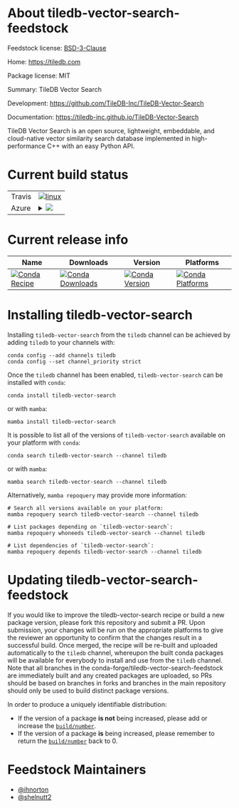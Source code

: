 About tiledb-vector-search-feedstock
====================================

Feedstock license: [BSD-3-Clause](https://github.com/conda-forge/tiledb-vector-search-feedstock/blob/main/LICENSE.txt)

Home: https://tiledb.com

Package license: MIT

Summary: TileDB Vector Search

Development: https://github.com/TileDB-Inc/TileDB-Vector-Search

Documentation: https://tiledb-inc.github.io/TileDB-Vector-Search

TileDB Vector Search is an open source, lightweight, embeddable, and cloud-native
vector similarity search database implemented in high-performance C++ with an easy
Python API.


Current build status
====================


<table><tr>
    <td>Travis</td>
    <td>
      <a href="https://app.travis-ci.com/conda-forge/tiledb-vector-search-feedstock">
        <img alt="linux" src="https://img.shields.io/travis/com/conda-forge/tiledb-vector-search-feedstock/main.svg?label=Linux">
      </a>
    </td>
  </tr>
    
  <tr>
    <td>Azure</td>
    <td>
      <details>
        <summary>
          <a href="https://dev.azure.com/conda-forge/feedstock-builds/_build/latest?definitionId=&branchName=main">
            <img src="https://dev.azure.com/conda-forge/feedstock-builds/_apis/build/status/tiledb-vector-search-feedstock?branchName=main">
          </a>
        </summary>
        <table>
          <thead><tr><th>Variant</th><th>Status</th></tr></thead>
          <tbody><tr>
              <td>linux_64_numpy1.21python3.10.____cpythontiledb2.15.</td>
              <td>
                <a href="https://dev.azure.com/conda-forge/feedstock-builds/_build/latest?definitionId=&branchName=main">
                  <img src="https://dev.azure.com/conda-forge/feedstock-builds/_apis/build/status/tiledb-vector-search-feedstock?branchName=main&jobName=linux&configuration=linux%20linux_64_numpy1.21python3.10.____cpythontiledb2.15._" alt="variant">
                </a>
              </td>
            </tr><tr>
              <td>linux_64_numpy1.21python3.10.____cpythontiledb2.16.</td>
              <td>
                <a href="https://dev.azure.com/conda-forge/feedstock-builds/_build/latest?definitionId=&branchName=main">
                  <img src="https://dev.azure.com/conda-forge/feedstock-builds/_apis/build/status/tiledb-vector-search-feedstock?branchName=main&jobName=linux&configuration=linux%20linux_64_numpy1.21python3.10.____cpythontiledb2.16._" alt="variant">
                </a>
              </td>
            </tr><tr>
              <td>linux_64_numpy1.21python3.9.____cpythontiledb2.15.</td>
              <td>
                <a href="https://dev.azure.com/conda-forge/feedstock-builds/_build/latest?definitionId=&branchName=main">
                  <img src="https://dev.azure.com/conda-forge/feedstock-builds/_apis/build/status/tiledb-vector-search-feedstock?branchName=main&jobName=linux&configuration=linux%20linux_64_numpy1.21python3.9.____cpythontiledb2.15._" alt="variant">
                </a>
              </td>
            </tr><tr>
              <td>linux_64_numpy1.21python3.9.____cpythontiledb2.16.</td>
              <td>
                <a href="https://dev.azure.com/conda-forge/feedstock-builds/_build/latest?definitionId=&branchName=main">
                  <img src="https://dev.azure.com/conda-forge/feedstock-builds/_apis/build/status/tiledb-vector-search-feedstock?branchName=main&jobName=linux&configuration=linux%20linux_64_numpy1.21python3.9.____cpythontiledb2.16._" alt="variant">
                </a>
              </td>
            </tr><tr>
              <td>linux_64_numpy1.23python3.11.____cpythontiledb2.15.</td>
              <td>
                <a href="https://dev.azure.com/conda-forge/feedstock-builds/_build/latest?definitionId=&branchName=main">
                  <img src="https://dev.azure.com/conda-forge/feedstock-builds/_apis/build/status/tiledb-vector-search-feedstock?branchName=main&jobName=linux&configuration=linux%20linux_64_numpy1.23python3.11.____cpythontiledb2.15._" alt="variant">
                </a>
              </td>
            </tr><tr>
              <td>linux_64_numpy1.23python3.11.____cpythontiledb2.16.</td>
              <td>
                <a href="https://dev.azure.com/conda-forge/feedstock-builds/_build/latest?definitionId=&branchName=main">
                  <img src="https://dev.azure.com/conda-forge/feedstock-builds/_apis/build/status/tiledb-vector-search-feedstock?branchName=main&jobName=linux&configuration=linux%20linux_64_numpy1.23python3.11.____cpythontiledb2.16._" alt="variant">
                </a>
              </td>
            </tr><tr>
              <td>linux_aarch64_numpy1.21python3.10.____cpythontiledb2.15.</td>
              <td>
                <a href="https://dev.azure.com/conda-forge/feedstock-builds/_build/latest?definitionId=&branchName=main">
                  <img src="https://dev.azure.com/conda-forge/feedstock-builds/_apis/build/status/tiledb-vector-search-feedstock?branchName=main&jobName=linux&configuration=linux%20linux_aarch64_numpy1.21python3.10.____cpythontiledb2.15._" alt="variant">
                </a>
              </td>
            </tr><tr>
              <td>linux_aarch64_numpy1.21python3.10.____cpythontiledb2.16.</td>
              <td>
                <a href="https://dev.azure.com/conda-forge/feedstock-builds/_build/latest?definitionId=&branchName=main">
                  <img src="https://dev.azure.com/conda-forge/feedstock-builds/_apis/build/status/tiledb-vector-search-feedstock?branchName=main&jobName=linux&configuration=linux%20linux_aarch64_numpy1.21python3.10.____cpythontiledb2.16._" alt="variant">
                </a>
              </td>
            </tr><tr>
              <td>linux_aarch64_numpy1.21python3.9.____cpythontiledb2.15.</td>
              <td>
                <a href="https://dev.azure.com/conda-forge/feedstock-builds/_build/latest?definitionId=&branchName=main">
                  <img src="https://dev.azure.com/conda-forge/feedstock-builds/_apis/build/status/tiledb-vector-search-feedstock?branchName=main&jobName=linux&configuration=linux%20linux_aarch64_numpy1.21python3.9.____cpythontiledb2.15._" alt="variant">
                </a>
              </td>
            </tr><tr>
              <td>linux_aarch64_numpy1.21python3.9.____cpythontiledb2.16.</td>
              <td>
                <a href="https://dev.azure.com/conda-forge/feedstock-builds/_build/latest?definitionId=&branchName=main">
                  <img src="https://dev.azure.com/conda-forge/feedstock-builds/_apis/build/status/tiledb-vector-search-feedstock?branchName=main&jobName=linux&configuration=linux%20linux_aarch64_numpy1.21python3.9.____cpythontiledb2.16._" alt="variant">
                </a>
              </td>
            </tr><tr>
              <td>linux_aarch64_numpy1.23python3.11.____cpythontiledb2.15.</td>
              <td>
                <a href="https://dev.azure.com/conda-forge/feedstock-builds/_build/latest?definitionId=&branchName=main">
                  <img src="https://dev.azure.com/conda-forge/feedstock-builds/_apis/build/status/tiledb-vector-search-feedstock?branchName=main&jobName=linux&configuration=linux%20linux_aarch64_numpy1.23python3.11.____cpythontiledb2.15._" alt="variant">
                </a>
              </td>
            </tr><tr>
              <td>linux_aarch64_numpy1.23python3.11.____cpythontiledb2.16.</td>
              <td>
                <a href="https://dev.azure.com/conda-forge/feedstock-builds/_build/latest?definitionId=&branchName=main">
                  <img src="https://dev.azure.com/conda-forge/feedstock-builds/_apis/build/status/tiledb-vector-search-feedstock?branchName=main&jobName=linux&configuration=linux%20linux_aarch64_numpy1.23python3.11.____cpythontiledb2.16._" alt="variant">
                </a>
              </td>
            </tr><tr>
              <td>osx_64_numpy1.21python3.10.____cpythontiledb2.15.</td>
              <td>
                <a href="https://dev.azure.com/conda-forge/feedstock-builds/_build/latest?definitionId=&branchName=main">
                  <img src="https://dev.azure.com/conda-forge/feedstock-builds/_apis/build/status/tiledb-vector-search-feedstock?branchName=main&jobName=osx&configuration=osx%20osx_64_numpy1.21python3.10.____cpythontiledb2.15._" alt="variant">
                </a>
              </td>
            </tr><tr>
              <td>osx_64_numpy1.21python3.10.____cpythontiledb2.16.</td>
              <td>
                <a href="https://dev.azure.com/conda-forge/feedstock-builds/_build/latest?definitionId=&branchName=main">
                  <img src="https://dev.azure.com/conda-forge/feedstock-builds/_apis/build/status/tiledb-vector-search-feedstock?branchName=main&jobName=osx&configuration=osx%20osx_64_numpy1.21python3.10.____cpythontiledb2.16._" alt="variant">
                </a>
              </td>
            </tr><tr>
              <td>osx_64_numpy1.21python3.9.____cpythontiledb2.15.</td>
              <td>
                <a href="https://dev.azure.com/conda-forge/feedstock-builds/_build/latest?definitionId=&branchName=main">
                  <img src="https://dev.azure.com/conda-forge/feedstock-builds/_apis/build/status/tiledb-vector-search-feedstock?branchName=main&jobName=osx&configuration=osx%20osx_64_numpy1.21python3.9.____cpythontiledb2.15._" alt="variant">
                </a>
              </td>
            </tr><tr>
              <td>osx_64_numpy1.21python3.9.____cpythontiledb2.16.</td>
              <td>
                <a href="https://dev.azure.com/conda-forge/feedstock-builds/_build/latest?definitionId=&branchName=main">
                  <img src="https://dev.azure.com/conda-forge/feedstock-builds/_apis/build/status/tiledb-vector-search-feedstock?branchName=main&jobName=osx&configuration=osx%20osx_64_numpy1.21python3.9.____cpythontiledb2.16._" alt="variant">
                </a>
              </td>
            </tr><tr>
              <td>osx_64_numpy1.23python3.11.____cpythontiledb2.15.</td>
              <td>
                <a href="https://dev.azure.com/conda-forge/feedstock-builds/_build/latest?definitionId=&branchName=main">
                  <img src="https://dev.azure.com/conda-forge/feedstock-builds/_apis/build/status/tiledb-vector-search-feedstock?branchName=main&jobName=osx&configuration=osx%20osx_64_numpy1.23python3.11.____cpythontiledb2.15._" alt="variant">
                </a>
              </td>
            </tr><tr>
              <td>osx_64_numpy1.23python3.11.____cpythontiledb2.16.</td>
              <td>
                <a href="https://dev.azure.com/conda-forge/feedstock-builds/_build/latest?definitionId=&branchName=main">
                  <img src="https://dev.azure.com/conda-forge/feedstock-builds/_apis/build/status/tiledb-vector-search-feedstock?branchName=main&jobName=osx&configuration=osx%20osx_64_numpy1.23python3.11.____cpythontiledb2.16._" alt="variant">
                </a>
              </td>
            </tr><tr>
              <td>osx_arm64_numpy1.21python3.10.____cpythontiledb2.15.</td>
              <td>
                <a href="https://dev.azure.com/conda-forge/feedstock-builds/_build/latest?definitionId=&branchName=main">
                  <img src="https://dev.azure.com/conda-forge/feedstock-builds/_apis/build/status/tiledb-vector-search-feedstock?branchName=main&jobName=osx&configuration=osx%20osx_arm64_numpy1.21python3.10.____cpythontiledb2.15._" alt="variant">
                </a>
              </td>
            </tr><tr>
              <td>osx_arm64_numpy1.21python3.10.____cpythontiledb2.16.</td>
              <td>
                <a href="https://dev.azure.com/conda-forge/feedstock-builds/_build/latest?definitionId=&branchName=main">
                  <img src="https://dev.azure.com/conda-forge/feedstock-builds/_apis/build/status/tiledb-vector-search-feedstock?branchName=main&jobName=osx&configuration=osx%20osx_arm64_numpy1.21python3.10.____cpythontiledb2.16._" alt="variant">
                </a>
              </td>
            </tr><tr>
              <td>osx_arm64_numpy1.21python3.9.____cpythontiledb2.15.</td>
              <td>
                <a href="https://dev.azure.com/conda-forge/feedstock-builds/_build/latest?definitionId=&branchName=main">
                  <img src="https://dev.azure.com/conda-forge/feedstock-builds/_apis/build/status/tiledb-vector-search-feedstock?branchName=main&jobName=osx&configuration=osx%20osx_arm64_numpy1.21python3.9.____cpythontiledb2.15._" alt="variant">
                </a>
              </td>
            </tr><tr>
              <td>osx_arm64_numpy1.21python3.9.____cpythontiledb2.16.</td>
              <td>
                <a href="https://dev.azure.com/conda-forge/feedstock-builds/_build/latest?definitionId=&branchName=main">
                  <img src="https://dev.azure.com/conda-forge/feedstock-builds/_apis/build/status/tiledb-vector-search-feedstock?branchName=main&jobName=osx&configuration=osx%20osx_arm64_numpy1.21python3.9.____cpythontiledb2.16._" alt="variant">
                </a>
              </td>
            </tr><tr>
              <td>osx_arm64_numpy1.23python3.11.____cpythontiledb2.15.</td>
              <td>
                <a href="https://dev.azure.com/conda-forge/feedstock-builds/_build/latest?definitionId=&branchName=main">
                  <img src="https://dev.azure.com/conda-forge/feedstock-builds/_apis/build/status/tiledb-vector-search-feedstock?branchName=main&jobName=osx&configuration=osx%20osx_arm64_numpy1.23python3.11.____cpythontiledb2.15._" alt="variant">
                </a>
              </td>
            </tr><tr>
              <td>osx_arm64_numpy1.23python3.11.____cpythontiledb2.16.</td>
              <td>
                <a href="https://dev.azure.com/conda-forge/feedstock-builds/_build/latest?definitionId=&branchName=main">
                  <img src="https://dev.azure.com/conda-forge/feedstock-builds/_apis/build/status/tiledb-vector-search-feedstock?branchName=main&jobName=osx&configuration=osx%20osx_arm64_numpy1.23python3.11.____cpythontiledb2.16._" alt="variant">
                </a>
              </td>
            </tr><tr>
              <td>win_64_numpy1.21python3.10.____cpythontiledb2.15.</td>
              <td>
                <a href="https://dev.azure.com/conda-forge/feedstock-builds/_build/latest?definitionId=&branchName=main">
                  <img src="https://dev.azure.com/conda-forge/feedstock-builds/_apis/build/status/tiledb-vector-search-feedstock?branchName=main&jobName=win&configuration=win%20win_64_numpy1.21python3.10.____cpythontiledb2.15._" alt="variant">
                </a>
              </td>
            </tr><tr>
              <td>win_64_numpy1.21python3.10.____cpythontiledb2.16.</td>
              <td>
                <a href="https://dev.azure.com/conda-forge/feedstock-builds/_build/latest?definitionId=&branchName=main">
                  <img src="https://dev.azure.com/conda-forge/feedstock-builds/_apis/build/status/tiledb-vector-search-feedstock?branchName=main&jobName=win&configuration=win%20win_64_numpy1.21python3.10.____cpythontiledb2.16._" alt="variant">
                </a>
              </td>
            </tr><tr>
              <td>win_64_numpy1.21python3.9.____cpythontiledb2.15.</td>
              <td>
                <a href="https://dev.azure.com/conda-forge/feedstock-builds/_build/latest?definitionId=&branchName=main">
                  <img src="https://dev.azure.com/conda-forge/feedstock-builds/_apis/build/status/tiledb-vector-search-feedstock?branchName=main&jobName=win&configuration=win%20win_64_numpy1.21python3.9.____cpythontiledb2.15._" alt="variant">
                </a>
              </td>
            </tr><tr>
              <td>win_64_numpy1.21python3.9.____cpythontiledb2.16.</td>
              <td>
                <a href="https://dev.azure.com/conda-forge/feedstock-builds/_build/latest?definitionId=&branchName=main">
                  <img src="https://dev.azure.com/conda-forge/feedstock-builds/_apis/build/status/tiledb-vector-search-feedstock?branchName=main&jobName=win&configuration=win%20win_64_numpy1.21python3.9.____cpythontiledb2.16._" alt="variant">
                </a>
              </td>
            </tr><tr>
              <td>win_64_numpy1.23python3.11.____cpythontiledb2.15.</td>
              <td>
                <a href="https://dev.azure.com/conda-forge/feedstock-builds/_build/latest?definitionId=&branchName=main">
                  <img src="https://dev.azure.com/conda-forge/feedstock-builds/_apis/build/status/tiledb-vector-search-feedstock?branchName=main&jobName=win&configuration=win%20win_64_numpy1.23python3.11.____cpythontiledb2.15._" alt="variant">
                </a>
              </td>
            </tr><tr>
              <td>win_64_numpy1.23python3.11.____cpythontiledb2.16.</td>
              <td>
                <a href="https://dev.azure.com/conda-forge/feedstock-builds/_build/latest?definitionId=&branchName=main">
                  <img src="https://dev.azure.com/conda-forge/feedstock-builds/_apis/build/status/tiledb-vector-search-feedstock?branchName=main&jobName=win&configuration=win%20win_64_numpy1.23python3.11.____cpythontiledb2.16._" alt="variant">
                </a>
              </td>
            </tr>
          </tbody>
        </table>
      </details>
    </td>
  </tr>
</table>

Current release info
====================

| Name | Downloads | Version | Platforms |
| --- | --- | --- | --- |
| [![Conda Recipe](https://img.shields.io/badge/recipe-tiledb--vector--search-green.svg)](https://anaconda.org/tiledb/tiledb-vector-search) | [![Conda Downloads](https://img.shields.io/conda/dn/tiledb/tiledb-vector-search.svg)](https://anaconda.org/tiledb/tiledb-vector-search) | [![Conda Version](https://img.shields.io/conda/vn/tiledb/tiledb-vector-search.svg)](https://anaconda.org/tiledb/tiledb-vector-search) | [![Conda Platforms](https://img.shields.io/conda/pn/tiledb/tiledb-vector-search.svg)](https://anaconda.org/tiledb/tiledb-vector-search) |

Installing tiledb-vector-search
===============================

Installing `tiledb-vector-search` from the `tiledb` channel can be achieved by adding `tiledb` to your channels with:

```
conda config --add channels tiledb
conda config --set channel_priority strict
```

Once the `tiledb` channel has been enabled, `tiledb-vector-search` can be installed with `conda`:

```
conda install tiledb-vector-search
```

or with `mamba`:

```
mamba install tiledb-vector-search
```

It is possible to list all of the versions of `tiledb-vector-search` available on your platform with `conda`:

```
conda search tiledb-vector-search --channel tiledb
```

or with `mamba`:

```
mamba search tiledb-vector-search --channel tiledb
```

Alternatively, `mamba repoquery` may provide more information:

```
# Search all versions available on your platform:
mamba repoquery search tiledb-vector-search --channel tiledb

# List packages depending on `tiledb-vector-search`:
mamba repoquery whoneeds tiledb-vector-search --channel tiledb

# List dependencies of `tiledb-vector-search`:
mamba repoquery depends tiledb-vector-search --channel tiledb
```




Updating tiledb-vector-search-feedstock
=======================================

If you would like to improve the tiledb-vector-search recipe or build a new
package version, please fork this repository and submit a PR. Upon submission,
your changes will be run on the appropriate platforms to give the reviewer an
opportunity to confirm that the changes result in a successful build. Once
merged, the recipe will be re-built and uploaded automatically to the
`tiledb` channel, whereupon the built conda packages will be available for
everybody to install and use from the `tiledb` channel.
Note that all branches in the conda-forge/tiledb-vector-search-feedstock are
immediately built and any created packages are uploaded, so PRs should be based
on branches in forks and branches in the main repository should only be used to
build distinct package versions.

In order to produce a uniquely identifiable distribution:
 * If the version of a package **is not** being increased, please add or increase
   the [``build/number``](https://docs.conda.io/projects/conda-build/en/latest/resources/define-metadata.html#build-number-and-string).
 * If the version of a package **is** being increased, please remember to return
   the [``build/number``](https://docs.conda.io/projects/conda-build/en/latest/resources/define-metadata.html#build-number-and-string)
   back to 0.

Feedstock Maintainers
=====================

* [@ihnorton](https://github.com/ihnorton/)
* [@shelnutt2](https://github.com/shelnutt2/)

